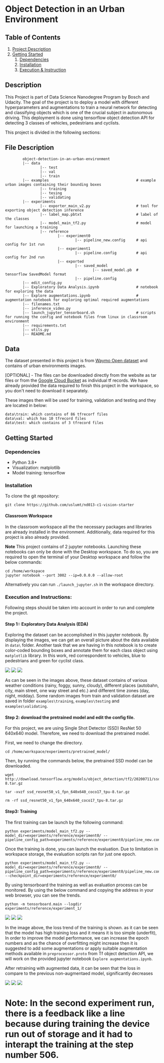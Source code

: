 # Object Detection in an Urban Environment


## Table of Contents

1. [Project Description](#description)
2. [Getting Started](#getting_started)
   1. [Dependencies](#dependencies)
   2. [Installation](#installation)
   3. [Execution & Instruction](#execution)


<a name="descripton"></a>
## Description

This Project is part of Data Science Nanodegree Program by Bosch and Udacity. The goal of the project is to deploy a model with different hyperparameters and augmentations to train a neural network for detecting and classifying objects which is one of the crucial subject in autonomous driving. This deployment is done using tensorflow object detection API for detecting 3 classes of vehicles, pedestrians and cyclists.

This project is divided in the following sections:

## File Description
~~~~~~~
        object-detection-in-an-urban-environment
        |-- data                                            
                |-- test
                |-- val
                |-- train
        |-- examples                                        # example urban images containing their bounding boxes
                |-- training
                |-- tesing
                |-- validating
        |-- experiments
                |-- exporter_main_v2.py                     # tool for exporting object detection inference
                |-- label_map.pbtxt                         # label of the classes
                |-- model_main_tf2.py                       # model for launching a training
                |-- reference
                        |-- experiment0
                                |-- pipeline_new.config     # api config for 1st run
                        |-- experiment1
                                |-- pipeline.config         # api config for 2nd run              
                        |-- exported
                                |-- saved_model
                                        |-- saved_model.pb  # tensorflow SavedModel format
                                |-- pipeline.config
        |-- edit_config.py
        |-- Exploratory Data Analysis.ipynb                 # notebook for exploring the data
        |-- Explore augmentations.ipynb                     # augmentation notebook for exploring optimal required augmentations
        |-- filenames.txt
        |-- inference_video.py
        |-- launch_jupyter_tensorboard.sh                   # scripts for running the config and notebook files from linux in classroom environment
        |-- requirements.txt
        |-- utils.py
        |-- README.md
~~~~~~~

## Data

The dataset presented in this project is from [Waymo Open dataset](https://waymo.com/open/) and contains of urban environments images.

[OPTIONAL] - The files can be downloaded directly from the website as tar files or from the [Google Cloud Bucket](https://console.cloud.google.com/storage/browser/waymo_open_dataset_v_1_2_0_individual_files/) as individual tf records. We have already provided the data required to finish this project in the workspace, so you don't need to download it separately.

These images then will be used for training, validation and testing and they are located in below:
```
data\train: which contains of 86 tfrecorf files
data\val: which has 10 tfrecord files
data\test: which contains of 3 tfrecord files
```

<a name="getting_started"></a>
## Getting Started


<a name="dependencies"></a>
### Dependencies
* Python 3.8+
* Visualization: matplotlib
* Model training: tensorflow

<a name="installation"></a>
### Installation
To clone the git repository:
```
git clone https://github.com/uslumt/nd013-c1-vision-starter
```

#### Classroom Workspace

In the classroom workspace all the the necessary packages and libraries are already installed in the environment. Additionally, data required for this project is also already provided.

**Note** This project contains of 2 jupyter notebooks. Launching these notebooks can only be done with the Desktop workspace. To do so, you are required to open the terminal of your Desktop workspace and follow the below commands:
```
cd /home/workspace
jupyter notebook --port 3002 --ip=0.0.0.0 --allow-root
```
Alternatively you can run `./launch_jupyter.sh` in the workspace directory.


<a name="execution"></a>
### Execution and Instructions:

Following steps should be taken into account in order to run and complete the project.

#### Step 1:: Exploratory Data Analysis (EDA)
Exploring the dataset can be accomplished in this jupyter notebook. By displaying the images, we can get an overall picture about the data available in `data\` folder. Another task that we are having in this notebook is to create color-coded bounding boxes and annotate them for each class object using `matplotlib` library. In this work, red correspondent to vehicles, blue to pedestrians and green for cyclist class.

<p float="left">
  <img src="examples/training/random_train_0.png"  />
  <img src="examples/training/random_train_5.png"  />
  <img src="examples/training/random_train_9.png"  />
</p>


As can be seen in the images above, these dataset contains of various weather conditions (rainy, foggy, sunny, cloudy), different places (autobahn, city, main street, one way street and etc.) and different time zones (day, night, midday). 
Some random images from train and validation dataset are saved in folder `examples\training`, `examples\testing` and `examples\validating`.

#### Step 2: download the pretrained model and edit the config file.

For this project, we are using Single Shot Detector (SSD) ResNet 50 640x640 model. Therefore, we need to download the pretrained model.

First, we need to change the directory.

```
cd /home/workspace/experiments/pretrained_model/
```

Then, by running the commands below, the pretrained SSD model can be downloaded.

```
wget http://download.tensorflow.org/models/object_detection/tf2/20200711/ssd_resnet50_v1_fpn_640x640_coco17_tpu-8.tar.gz

tar -xvzf ssd_resnet50_v1_fpn_640x640_coco17_tpu-8.tar.gz

rm -rf ssd_resnet50_v1_fpn_640x640_coco17_tpu-8.tar.gz

```
#### Step3: Training
The first training can be launch by the following command:
```
python experiments/model_main_tf2.py --model_dir=experiments/reference/experiment0/ --pipeline_config_path=experiments/reference/experiment0/pipeline_new.config
```
Once the training is done, you can launch the evaluation. Due to limitation in workspace storage, the evaluation scripts ran for just one epoch.

```
python experiments/model_main_tf2.py --model_dir=experiments/reference/experiment0/ --pipeline_config_path=experiments/reference/experiment0/pipeline_new.config --checkpoint_dir=experiments/reference/experiment0/
```


By using tensorboard the training as well as evaluation process can be monitored. By using the below command and copying the address in your web browser, you can see the trends.

```
python -m tensorboard.main --logdir experiments/reference/experiment_1/
```


<img src="experiments/reference/experiment0/figures/1.png"/>
<img src="experiments/reference/experiment0/figures/2.png"/>
<img src="experiments/reference/experiment0/figures/3.png"/>

In the image above, the loss trend of the training is shown.
as it can be seen that the model has high training loss and it means it is too simple (underfit), In order to improve the model performance, we can increase the epoch numbers and as the chance of overfitting might increase then it is suggested to add some augmentations or apply suitable augmentation methods available in  `preprocessor.proto` from Tf object detection API, we will work on the provided jupyter notebook `Explore augmentations.ipynb`.

After retraining with augmented data, it can be seen that the loss in compare to the previous non-augmentaed model, significantly decreases 

<img src="experiments/reference/experiment1/figures/1.png"/>
<img src="experiments/reference/experiment1/figures/2.png"/>
<img src="experiments/reference/experiment1/figures/3.png"/>

# Note: In the second experiment run, there is a feedback like a line because during training the device run out of storage and it had to interapt the training at the step number 506.
